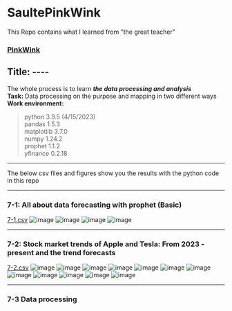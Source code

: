 # SaultePinkWink
This Repo contains what I learned from "the great teacher" 
### [PinkWink](https://github.com/PinkWink)
## Title: ----
The whole process is to learn _**the data processing and analysis**_
<br/>**Task:** Data processing on the purpose and mapping in two different ways
<br/>**Work environment:** 
> python 3.9.5 (4/15/2023)
<br/>pandas 1.5.3 
<br/>matplotlib 3.7.0
<br/>numpy 1.24.2
<br/>prophet 1.1.2
<br/>yfinance 0.2.18
***
The below csv files and figures show you the results with the python code in this repo
***
### 7-1: All about data forecasting with prophet (Basic)
[7-1.csv](https://github.com/JohnkeyLee/SaultePinkWink-chapter7/files/11323870/7-1.csv)
![image](https://user-images.githubusercontent.com/103592307/234317743-9db80e72-b1a5-43df-b377-e3659fea1941.png)
![image](https://user-images.githubusercontent.com/103592307/234317819-57bb5f98-c441-4e63-9db1-c274975a63b9.png)
![image](https://user-images.githubusercontent.com/103592307/234318312-08290e27-2f0e-4445-8e86-80f8f86dd39f.png)
![image](https://user-images.githubusercontent.com/103592307/234318337-80190d91-8f3d-476a-9c01-65efdcad4a78.png)
***
### 7-2: Stock market trends of Apple and Tesla: From 2023 - present and the trend forecasts
[7-2.csv](https://github.com/JohnkeyLee/SaultePinkWink-chapter7/files/11324122/7-2.csv)
![image](https://user-images.githubusercontent.com/103592307/234320611-5135aa3f-6567-4497-ad02-1d04188874dd.png)
![image](https://user-images.githubusercontent.com/103592307/234324472-d5ae78ca-7dc7-4803-9001-a87abf027f2b.png)
![image](https://user-images.githubusercontent.com/103592307/234324505-673970a0-ce77-40eb-877a-b303681d2e6b.png)
![image](https://user-images.githubusercontent.com/103592307/234324552-8fc2e0f2-f361-4bc2-9880-83cb4dc429b3.png)
![image](https://user-images.githubusercontent.com/103592307/234324614-258417ef-407a-4284-bd54-baa26497e988.png)
![image](https://user-images.githubusercontent.com/103592307/234324770-4746aaa4-14c3-4db4-8375-7cee1c82c768.png)
![image](https://user-images.githubusercontent.com/103592307/234324851-916b3979-c38b-448e-bd92-6b01eee64334.png)
![image](https://user-images.githubusercontent.com/103592307/234325085-ba0e7232-58f2-4402-91ee-2608bcc53c04.png)
![image](https://user-images.githubusercontent.com/103592307/234325117-49f11054-efaf-45ff-9168-a013d9f287d8.png)
![image](https://user-images.githubusercontent.com/103592307/234325403-6241ae95-04aa-4548-9e8a-61eaf308e8e9.png)
![image](https://user-images.githubusercontent.com/103592307/234325439-b4fcbf1a-bad2-4564-95f9-40268c1c1a2e.png)
![image](https://user-images.githubusercontent.com/103592307/234325472-d75be8ad-50b0-4805-96d8-b3cccb68c7d8.png)



***
### 7-3 Data processing
